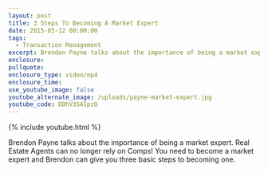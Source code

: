 ```yaml
---
layout: post
title: 3 Steps To Becoming A Market Expert
date: 2015-05-12 00:00:00
tags:
  - Transaction Management
excerpt: Brendon Payne talks about the importance of being a market expert.
enclosure:
pullquote:
enclosure_type: video/mp4
enclosure_time:
use_youtube_image: false
youtube_alternate_image: /uploads/payne-market-expert.jpg
youtube_code: DDhV35AIpzQ
---
```


{% include youtube.html %}

Brendon Payne talks about the importance of being a market expert. Real Estate Agents can no longer rely on Comps! You need to become a market expert and Brendon can give you three basic steps to becoming one.